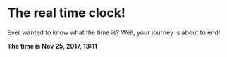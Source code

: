 # The real time clock!

Ever wanted to know what the time is? Well, your journey is about to end!

**The time is Nov 25, 2017, 13:11**
